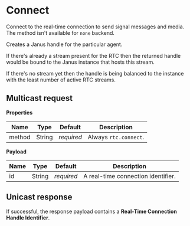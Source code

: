 # Connect

Connect to the real-time connection to send signal messages and media.
The method isn't available for `none` backend.

Creates a Janus handle for the particular agent.

If there's already a stream present for the RTC then the returned handle would be bound to the
Janus instance that hosts this stream.

If there's no stream yet then the handle is being balanced to the instance with the least number
of active RTC streams.



## Multicast request

**Properties**

Name             | Type   | Default    | Description
---------------- | ------ | ---------- | ------------------
method           | String | _required_ | Always `rtc.connect`.

**Payload**

Name       | Type   | Default    | Description
---------- | ------ | ---------- | ------------------
id         | String | _required_ | A real-time connection identifier.



## Unicast response

If successful, the response payload contains a **Real-Time Connection Handle Identifier**.
